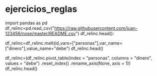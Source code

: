 # ejercicios_reglas

import pandas as pd
df_relinc=pd.read_csv("https://raw.githubusercontent.com/juan-123456/nose/master/README.csv")
df_relinc.head(): 

df_relinc=df_relinc.melt(id_vars=["personas"],var_name=["dinero"],value_name="debe")
df_relinc.head()

df_relinc=(df_relinc.pivot_table(index = "personas", columns = "dinero", values = "debe")
   .reset_index() 
   .rename_axis(None, axis = 1))
df_relinc.head()
